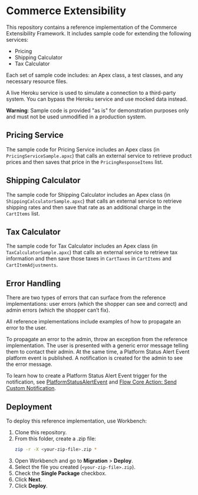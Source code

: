 # Commerce Extensibility

This repository contains a reference implementation of the Commerce Extensibility Framework. It includes sample code for extending the following services:

- Pricing
- Shipping Calculator
- Tax Calculator

Each set of sample code includes: an Apex class, a test classes, and any necessary resource files.

A live Heroku service is used to simulate a connection to a third-party system. You can bypass the Heroku service and use mocked data instead.

**Warning**: Sample code is provided "as is" for demonstration purposes only and must not be used unmodified in a production system.

## Pricing Service

The sample code for Pricing Service includes an Apex class (in `PricingServiceSample.apxc`) that calls an external service to retrieve product prices and then saves that price in the `PricingResponseItems` list.

## Shipping Calculator

The sample code for Shipping Calculator includes an Apex class (in `ShippingCalculatorSample.apxc`) that calls an external service to retrieve shipping rates and then save that rate as an additional charge in the `CartItems` list.

## Tax Calculator

The sample code for Tax Calculator includes an Apex class (in `TaxCalculatorSample.apxc`) that calls an external service to retrieve tax information and then save those taxes in `CartTaxes` in `CartItems` and `CartItemAdjustments`.

## Error Handling

There are two types of errors that can surface from the reference implementations: user errors (which the shopper can see and correct) and admin errors (which the shopper can’t fix).

All reference implementations include examples of how to propagate an error to the user.

To propagate an error to the admin, throw an exception from the reference implementation. The user is presented with a generic error message telling them to contact their admin. At the same time, a Platform Status Alert Event platform event is published. A notification is created for the admin to see the error message.

To learn how to create a Platform Status Alert Event trigger for the notification, see [PlatformStatusAlertEvent](https://developer.salesforce.com/docs/atlas.en-us.platform_events.meta/platform_events/sforce_api_objects_platformstatusalertevent.htm) and [Flow Core Action: Send Custom Notification](https://help.salesforce.com/s/articleView?id=sf.flow_ref_elements_actions_sendcustomnotification.htm&type=5).

## Deployment

To deploy this reference implementation, use Workbench:

1. Clone this repository.
2. From this folder, create a .zip file:
   ```bash
   zip -r -X <your-zip-file>.zip *
   ```
3. Open Workbench and go to **Migration** > **Deploy**.
4. Select the file you created (`<your-zip-file>.zip`).
5. Check the **Single Package** checkbox.
6. Click **Next**.
7. Click **Deploy**.
